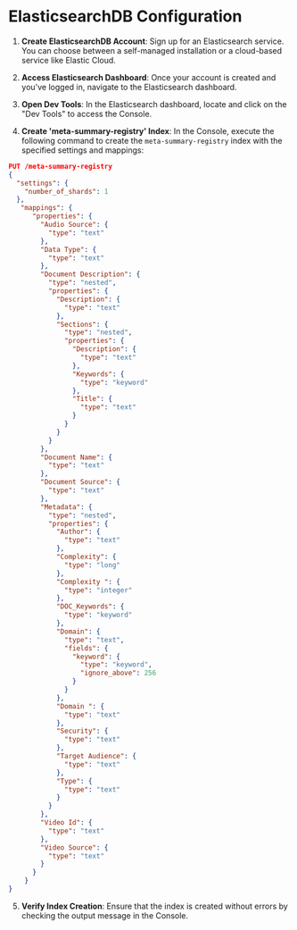 # ElasticsearchDB Configuration


1. **Create ElasticsearchDB Account**: Sign up for an Elasticsearch service. You can choose between a self-managed installation or a cloud-based service like Elastic Cloud.
   
2. **Access Elasticsearch Dashboard**: Once your account is created and you've logged in, navigate to the Elasticsearch dashboard.

3. **Open Dev Tools**: In the Elasticsearch dashboard, locate and click on the "Dev Tools" to access the Console.

4. **Create 'meta-summary-registry' Index**: In the Console, execute the following command to create the `meta-summary-registry` index with the specified settings and mappings:

```json
PUT /meta-summary-registry
{
  "settings": {
    "number_of_shards": 1
  },
   "mappings": {
      "properties": {
        "Audio Source": {
          "type": "text"
        },
        "Data Type": {
          "type": "text"
        },
        "Document Description": {
          "type": "nested",
          "properties": {
            "Description": {
              "type": "text"
            },
            "Sections": {
              "type": "nested",
              "properties": {
                "Description": {
                  "type": "text"
                },
                "Keywords": {
                  "type": "keyword"
                },
                "Title": {
                  "type": "text"
                }
              }
            }
          }
        },
        "Document Name": {
          "type": "text"
        },
        "Document Source": {
          "type": "text"
        },
        "Metadata": {
          "type": "nested",
          "properties": {
            "Author": {
              "type": "text"
            },
            "Complexity": {
              "type": "long"
            },
            "Complexity ": {
              "type": "integer"
            },
            "DOC_Keywords": {
              "type": "keyword"
            },
            "Domain": {
              "type": "text",
              "fields": {
                "keyword": {
                  "type": "keyword",
                  "ignore_above": 256
                }
              }
            },
            "Domain ": {
              "type": "text"
            },
            "Security": {
              "type": "text"
            },
            "Target Audience": {
              "type": "text"
            },
            "Type": {
              "type": "text"
            }
          }
        },
        "Video Id": {
          "type": "text"
        },
        "Video Source": {
          "type": "text"
        }
      }
    }
}
```

5. **Verify Index Creation**: Ensure that the index is created without errors by checking the output message in the Console. 
